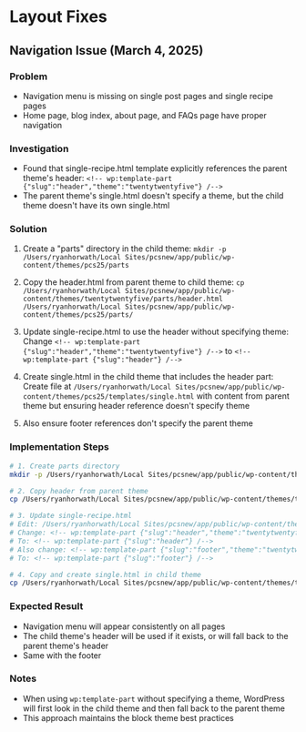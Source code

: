 # Layout Fixes

## Navigation Issue (March 4, 2025)

### Problem
- Navigation menu is missing on single post pages and single recipe pages
- Home page, blog index, about page, and FAQs page have proper navigation

### Investigation
- Found that single-recipe.html template explicitly references the parent theme's header:
  `<!-- wp:template-part {"slug":"header","theme":"twentytwentyfive"} /-->`
- The parent theme's single.html doesn't specify a theme, but the child theme doesn't have its own single.html

### Solution
1. Create a "parts" directory in the child theme:
   `mkdir -p /Users/ryanhorwath/Local Sites/pcsnew/app/public/wp-content/themes/pcs25/parts`

2. Copy the header.html from parent theme to child theme:
   `cp /Users/ryanhorwath/Local Sites/pcsnew/app/public/wp-content/themes/twentytwentyfive/parts/header.html /Users/ryanhorwath/Local Sites/pcsnew/app/public/wp-content/themes/pcs25/parts/`

3. Update single-recipe.html to use the header without specifying theme:
   Change `<!-- wp:template-part {"slug":"header","theme":"twentytwentyfive"} /-->` 
   to `<!-- wp:template-part {"slug":"header"} /-->`

4. Create single.html in the child theme that includes the header part:
   Create file at `/Users/ryanhorwath/Local Sites/pcsnew/app/public/wp-content/themes/pcs25/templates/single.html`
   with content from parent theme but ensuring header reference doesn't specify theme

5. Also ensure footer references don't specify the parent theme

### Implementation Steps
```bash
# 1. Create parts directory
mkdir -p /Users/ryanhorwath/Local Sites/pcsnew/app/public/wp-content/themes/pcs25/parts

# 2. Copy header from parent theme
cp /Users/ryanhorwath/Local Sites/pcsnew/app/public/wp-content/themes/twentytwentyfive/parts/header.html /Users/ryanhorwath/Local Sites/pcsnew/app/public/wp-content/themes/pcs25/parts/

# 3. Update single-recipe.html
# Edit: /Users/ryanhorwath/Local Sites/pcsnew/app/public/wp-content/themes/pcs25/templates/single-recipe.html
# Change: <!-- wp:template-part {"slug":"header","theme":"twentytwentyfive"} /-->
# To: <!-- wp:template-part {"slug":"header"} /-->
# Also change: <!-- wp:template-part {"slug":"footer","theme":"twentytwentyfive"} /-->
# To: <!-- wp:template-part {"slug":"footer"} /-->

# 4. Copy and create single.html in child theme
cp /Users/ryanhorwath/Local Sites/pcsnew/app/public/wp-content/themes/twentytwentyfive/templates/single.html /Users/ryanhorwath/Local Sites/pcsnew/app/public/wp-content/themes/pcs25/templates/
```

### Expected Result
- Navigation menu will appear consistently on all pages
- The child theme's header will be used if it exists, or will fall back to the parent theme's header
- Same with the footer

### Notes
- When using `wp:template-part` without specifying a theme, WordPress will first look in the child theme and then fall back to the parent theme
- This approach maintains the block theme best practices
